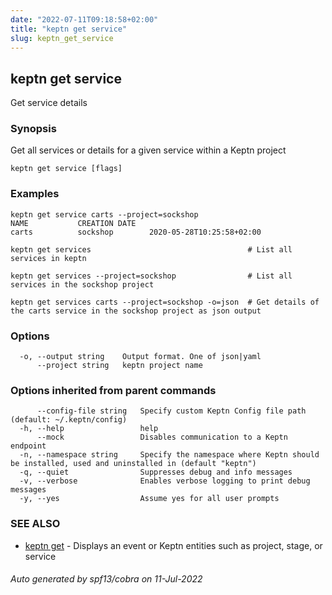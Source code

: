```yaml
---
date: "2022-07-11T09:18:58+02:00"
title: "keptn get service"
slug: keptn_get_service
---
```

## keptn get service

Get service details

### Synopsis

Get all services or details for a given service within a Keptn project

```
keptn get service [flags]
```

### Examples

```
keptn get service carts --project=sockshop
NAME           CREATION DATE                 
carts          sockshop        2020-05-28T10:25:58+02:00

keptn get services                                   # List all services in keptn

keptn get services --project=sockshop                # List all services in the sockshop project

keptn get services carts --project=sockshop -o=json  # Get details of the carts service in the sockshop project as json output

```

### Options

```
  -o, --output string    Output format. One of json|yaml
      --project string   keptn project name
```

### Options inherited from parent commands

```
      --config-file string   Specify custom Keptn Config file path (default: ~/.keptn/config)
  -h, --help                 help
      --mock                 Disables communication to a Keptn endpoint
  -n, --namespace string     Specify the namespace where Keptn should be installed, used and uninstalled in (default "keptn")
  -q, --quiet                Suppresses debug and info messages
  -v, --verbose              Enables verbose logging to print debug messages
  -y, --yes                  Assume yes for all user prompts
```

### SEE ALSO

* [keptn get](../keptn_get/)	 - Displays an event or Keptn entities such as project, stage, or service

###### Auto generated by spf13/cobra on 11-Jul-2022
